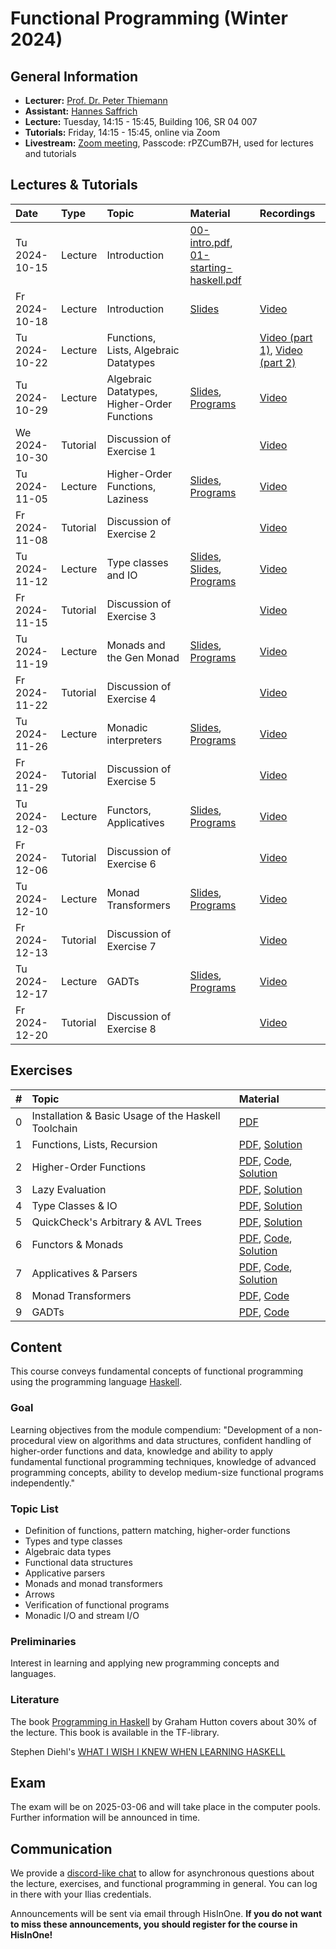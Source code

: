 # Functional Programming (Winter 2024)

## General Information

- **Lecturer:**   [Prof. Dr. Peter Thiemann](/team/thiemann.md)
- **Assistant:**  [Hannes Saffrich](/team/saffrich.md)
- **Lecture:**    Tuesday, 14:15 - 15:45, Building 106, SR 04 007
- **Tutorials:**  Friday, 14:15 - 15:45, online via Zoom
- **Livestream:** [Zoom meeting](https://uni-freiburg.zoom-x.de/j/63630251635?pwd=mnwRBuRiIWSmWQbRtxWct59eTbyNPa.1),
                  Passcode: rPZCumB7H, used for lectures and tutorials

## Lectures & Tutorials

| Date | Type | Topic | Material | Recordings |
|:-----|:-----|:------|:---------|:-----------|
| Tu 2024-10-15 | Lecture  | Introduction | [00-intro.pdf][slides-00], [01-starting-haskell.pdf][slides-01] | |
| Fr 2024-10-18 | Lecture  | Introduction | [Slides][slides-02] | [Video][rec-02] |
| Tu 2024-10-22 | Lecture  | Functions, Lists, Algebraic Datatypes | | [Video (part 1)][rec-03-01], [Video (part 2)][rec-03-02] |
| Tu 2024-10-29 | Lecture  | Algebraic Datatypes, Higher-Order Functions |  [Slides][slides-04], [Programs][material-04] |  [Video][rec-04] |
| We 2024-10-30 | Tutorial | Discussion of Exercise 1 | | [Video][rec-tut-01] |
| Tu 2024-11-05 | Lecture  | Higher-Order Functions, Laziness |  [Slides][slides-05], [Programs][material-05] |  [Video][rec-05] |
| Fr 2024-11-08 | Tutorial | Discussion of Exercise 2 | | [Video][rec-tut-02] |
| Tu 2024-11-12 | Lecture  | Type classes and IO |  [Slides][slides-06], [Slides][slides-07], [Programs][material-06] |  [Video][rec-06] |
| Fr 2024-11-15 | Tutorial | Discussion of Exercise 3 | | [Video][rec-tut-03] |
| Tu 2024-11-19 | Lecture  | Monads and the Gen Monad | [Slides][slides-08], [Programs][material-07] | [Video][rec-07] |
| Fr 2024-11-22 | Tutorial | Discussion of Exercise 4 | | [Video][rec-tut-04] |
| Tu 2024-11-26 | Lecture  | Monadic interpreters  |  [Slides][slides-09], [Programs][material-08] | [Video][rec-08] |
| Fr 2024-11-29 | Tutorial | Discussion of Exercise 5 | | [Video][rec-tut-05] |
| Tu 2024-12-03 | Lecture  | Functors, Applicatives |  [Slides][slides-10], [Programs][material-09] | [Video][rec-09] |
| Fr 2024-12-06 | Tutorial | Discussion of Exercise 6 | | [Video][rec-tut-06] |
| Tu 2024-12-10 | Lecture  | Monad Transformers |  [Slides][slides-11], [Programs][material-10] | [Video][rec-10] |
| Fr 2024-12-13 | Tutorial | Discussion of Exercise 7 | | [Video][rec-tut-07] |
| Tu 2024-12-17 | Lecture  | GADTs |  [Slides][slides-12], [Programs][material-11] | [Video][rec-11] |
| Fr 2024-12-20 | Tutorial | Discussion of Exercise 8 | | [Video][rec-tut-08] |


[slides-00]: https://github.com/proglang/FunctionalProgramming/blob/master/slides/00-intro.pdf
[slides-01]: https://github.com/proglang/FunctionalProgramming/blob/master/slides/01-starting-haskell.pdf
[slides-02]: https://archive.informatik.uni-freiburg.de/courses/proglang/2024-WS-FP/2024-10-18-lecture-1.pdf
[slides-04]: https://github.com/proglang/FunctionalProgramming/blob/master/slides/06-higher-order.pdf
[slides-05]: https://github.com/proglang/FunctionalProgramming/blob/master/slides/07-laziness.pdf
[slides-06]:  https://github.com/proglang/FunctionalProgramming/blob/master/slides/08-type-classes.pdf
[slides-07]:  https://github.com/proglang/FunctionalProgramming/blob/master/slides/09-io.pdf
[slides-08]:  https://github.com/proglang/FunctionalProgramming/blob/master/slides/10-test-data-generators.pdf
[slides-09]:  https://github.com/proglang/FunctionalProgramming/blob/master/slides/11-monadic-interpreter.pdf
[slides-10]:  https://github.com/proglang/FunctionalProgramming/blob/master/slides/12-functors-applicatives.pdf
[slides-11]:  https://github.com/proglang/FunctionalProgramming/blob/master/slides/13-monad-transformers.pdf
[slides-12]:  https://github.com/proglang/FunctionalProgramming/blob/master/slides/14-gadt.pdf
[material-04]: https://github.com/proglang/FunctionalProgramming/blob/master/code2024/src/V20241029.hs
[material-05]: https://github.com/proglang/FunctionalProgramming/blob/master/code2024/src/V20241105.hs
[material-06]: https://github.com/proglang/FunctionalProgramming/blob/master/code2024/src/V20241112.hs
[material-07]: https://github.com/proglang/FunctionalProgramming/blob/master/code2024/src/V20241119.hs
[material-08]: https://github.com/proglang/FunctionalProgramming/blob/master/code2024/src/V20241126.hs
[material-09]: https://github.com/proglang/FunctionalProgramming/blob/master/code2024/src/V20241203.hs
[material-10]: https://github.com/proglang/FunctionalProgramming/blob/master/code2024/src/V20241210.hs
[material-11]: https://github.com/proglang/FunctionalProgramming/blob/master/code2024/src/V20241217.hs
[rec-02]:    https://archive.informatik.uni-freiburg.de/courses/proglang/2024-WS-FP/2024-10-18-lecture-1.mp4
[rec-03-01]: https://archive.informatik.uni-freiburg.de/courses/proglang/2024-WS-FP/2024-10-22-lecture-1.mp4
[rec-03-02]: https://archive.informatik.uni-freiburg.de/courses/proglang/2024-WS-FP/2024-10-22-lecture-2.mp4
[rec-04]: https://archive.informatik.uni-freiburg.de/courses/proglang/2024-WS-FP/2024-10-29-lecture-1.mp4
[rec-tut-01]: https://archive.informatik.uni-freiburg.de/courses/proglang/2024-WS-FP/2024-10-30-tutorial-1.mp4
[rec-05]: https://archive.informatik.uni-freiburg.de/courses/proglang/2024-WS-FP/2024-11-05-lecture-1.mp4
[rec-06]: https://archive.informatik.uni-freiburg.de/courses/proglang/2024-WS-FP/2024-11-12-lecture-1.mp4
[rec-07]: https://archive.informatik.uni-freiburg.de/courses/proglang/2024-WS-FP/2024-11-19-lecture-1.mp4
[rec-08]: https://archive.informatik.uni-freiburg.de/courses/proglang/2024-WS-FP/2024-11-26-lecture-1.mp4
[rec-09]: https://archive.informatik.uni-freiburg.de/courses/proglang/2024-WS-FP/2024-12-03-lecture-1.mp4
[rec-10]: https://archive.informatik.uni-freiburg.de/courses/proglang/2024-WS-FP/2024-12-10-lecture-1.mp4
[rec-11]: https://archive.informatik.uni-freiburg.de/courses/proglang/2024-WS-FP/2024-12-17-lecture-1.mp4
[rec-tut-02]: https://archive.informatik.uni-freiburg.de/courses/proglang/2024-WS-FP/2024-11-08-tutorial-1.mp4
[rec-tut-03]: https://archive.informatik.uni-freiburg.de/courses/proglang/2024-WS-FP/2024-11-15-tutorial-1.mp4
[rec-tut-04]: https://archive.informatik.uni-freiburg.de/courses/proglang/2024-WS-FP/2024-11-22-tutorial-1.mp4
[rec-tut-05]: https://archive.informatik.uni-freiburg.de/courses/proglang/2024-WS-FP/2024-11-29-tutorial-1.mp4
[rec-tut-06]: https://archive.informatik.uni-freiburg.de/courses/proglang/2024-WS-FP/2024-12-06-tutorial-1.mp4
[rec-tut-07]: https://archive.informatik.uni-freiburg.de/courses/proglang/2024-WS-FP/2024-12-13-tutorial-1.mp4
[rec-tut-08]: https://archive.informatik.uni-freiburg.de/courses/proglang/2024-WS-FP/2024-12-20-tutorial-1.mp4

## Exercises

| # | Topic | Material |
|:-----|:------|:----|
| 0 | Installation & Basic Usage of the Haskell Toolchain | [PDF][ex00] |
| 1 | Functions, Lists, Recursion | [PDF][ex01], [Solution][ex01-sol] |
| 2 | Higher-Order Functions | [PDF][ex02], [Code][ex02-code], [Solution][ex02-sol] |
| 3 | Lazy Evaluation | [PDF][ex03], [Solution][ex03-sol] |
| 4 | Type Classes & IO | [PDF][ex04], [Solution][ex04-sol] |
| 5 | QuickCheck's Arbitrary & AVL Trees | [PDF][ex05], [Solution][ex05-sol] |
| 6 | Functors & Monads | [PDF][ex06], [Code][ex06-code], [Solution][ex06-sol] |
| 7 | Applicatives & Parsers | [PDF][ex07], [Code][ex07-code], [Solution][ex07-sol] |
| 8 | Monad Transformers | [PDF][ex08], [Code][ex08-code] |
| 9 | GADTs | [PDF][ex09], [Code][ex09-code] |

[ex00]:      https://archive.informatik.uni-freiburg.de/courses/proglang/2024-WS-FP/ex00.pdf
[ex01]:      https://archive.informatik.uni-freiburg.de/courses/proglang/2024-WS-FP/ex01.pdf
[ex01-sol]:  https://archive.informatik.uni-freiburg.de/courses/proglang/2024-WS-FP/Ex01Solution.hs
[ex02]:      https://archive.informatik.uni-freiburg.de/courses/proglang/2024-WS-FP/ex02.pdf
[ex02-code]: https://archive.informatik.uni-freiburg.de/courses/proglang/2024-WS-FP/ex02-tictactoe-template.zip
[ex02-sol]:  https://archive.informatik.uni-freiburg.de/courses/proglang/2024-WS-FP/Ex02Solution.hs
[ex03]:      https://archive.informatik.uni-freiburg.de/courses/proglang/2024-WS-FP/ex03.pdf
[ex03-sol]:  https://archive.informatik.uni-freiburg.de/courses/proglang/2024-WS-FP/Ex03Solution.hs
[ex04]:      https://archive.informatik.uni-freiburg.de/courses/proglang/2024-WS-FP/ex04.pdf
[ex04-sol]:  https://archive.informatik.uni-freiburg.de/courses/proglang/2024-WS-FP/Ex04Solution.hs
[ex05]:      https://archive.informatik.uni-freiburg.de/courses/proglang/2024-WS-FP/ex05.pdf
[ex05-sol]:  https://archive.informatik.uni-freiburg.de/courses/proglang/2024-WS-FP/Ex05Solution.hs
[ex06]:      https://archive.informatik.uni-freiburg.de/courses/proglang/2024-WS-FP/ex06.pdf
[ex06-code]: https://archive.informatik.uni-freiburg.de/courses/proglang/2024-WS-FP/WhileInterp.hs
[ex06-sol]:  https://archive.informatik.uni-freiburg.de/courses/proglang/2024-WS-FP/Ex06Solution.hs
[ex07]:      https://archive.informatik.uni-freiburg.de/courses/proglang/2024-WS-FP/ex07.pdf
[ex07-code]: https://archive.informatik.uni-freiburg.de/courses/proglang/2024-WS-FP/Parser.hs
[ex07-sol]:  https://archive.informatik.uni-freiburg.de/courses/proglang/2024-WS-FP/Ex07Solution.hs
[ex08]:      https://archive.informatik.uni-freiburg.de/courses/proglang/2024-WS-FP/ex08.pdf
[ex08-code]: https://archive.informatik.uni-freiburg.de/courses/proglang/2024-WS-FP/WhileInterp2.hs
[ex09]:      https://archive.informatik.uni-freiburg.de/courses/proglang/2024-WS-FP/ex09.pdf
[ex09-code]: https://archive.informatik.uni-freiburg.de/courses/proglang/2024-WS-FP/StackMachine.hs

## Content

This course conveys fundamental concepts of functional programming using the
programming language [Haskell](http://www.haskell.org/haskellwiki/Haskell).

### Goal

Learning objectives from the module compendium: "Development of a
non-procedural view on algorithms and data structures, confident handling of
higher-order functions and data, knowledge and ability to apply fundamental
functional programming techniques, knowledge of advanced programming concepts,
ability to develop medium-size functional programs independently."

### Topic List

- Definition of functions, pattern matching, higher-order functions
- Types and type classes
- Algebraic data types
- Functional data structures
- Applicative parsers
- Monads and monad transformers
- Arrows
- Verification of functional programs
- Monadic I/O and stream I/O

### Preliminaries

Interest in learning and applying new
programming concepts and languages.

### Literature

The book [Programming in Haskell](http://www.cs.nott.ac.uk/~gmh/book.html) by Graham Hutton covers about 30%
of the lecture. This book is available in the TF-library.

Stephen Diehl's [WHAT I WISH I KNEW WHEN LEARNING HASKELL](https://web.archive.org/web/20220513191346/http://dev.stephendiehl.com/hask/)

## Exam

The exam will be on 2025-03-06 and will take place in the
computer pools. Further information will be announced in time.

## Communication

We provide a [discord-like chat](https://chat.laurel.informatik.uni-freiburg.de/invite/vEuyqw)
to allow for asynchronous questions about the lecture, exercises, and
functional programming in general. You can log in there with your Ilias
credentials.

Announcements will be sent via email through HisInOne.
**If you do not want to miss these announcements, you should register for the course in HisInOne!**
